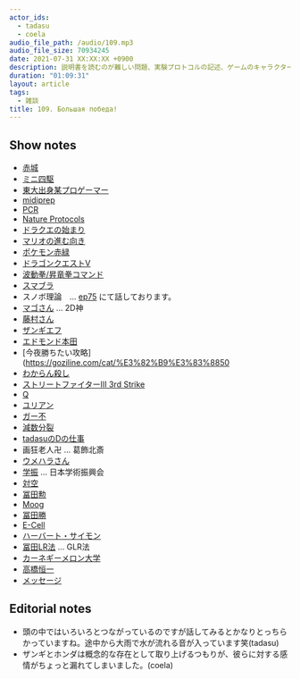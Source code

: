 ```yaml
---
actor_ids:
  - tadasu
  - coela
audio_file_path: /audio/109.mp3
audio_file_size: 70934245
date: 2021-07-31 XX:XX:XX +0900
description: 説明書を読むのが難しい問題、実験プロトコルの記述、ゲームのキャラクターセレクトと実験テーマ選定の類似性について話しました。
duration: "01:09:31"
layout: article
tags:
  - 雑談
title: 109. Большая победа! 
---
```


## Show notes
- [赤城](https://ja.wikipedia.org/wiki/%E8%B5%A4%E5%9F%8E_(%E7%A9%BA%E6%AF%8D))
- [ミニ四駆](https://www.tamiya.com/japan/mini4wd/index.html)
- [東大出身某プロゲーマー](https://ja.wikipedia.org/wiki/%E3%81%A8%E3%81%8D%E3%81%A9)
- [midiprep](https://www.thermofisher.com/us/en/home/life-science/dna-rna-purification-analysis/plasmid-isolation/plasmid-dna-midiprep.html)
- [PCR](https://en.wikipedia.org/wiki/Polymerase_chain_reaction)
- [Nature Protocols](https://www.nature.com/nprot/)
- [ドラクエの始まり](https://news.denfaminicogamer.jp/column03/game-gatari02)
- [マリオの進む向き](https://www.gizmodo.jp/2016/12/why-mario-run-left-to-right.html)
- [ポケモン赤緑](https://ja.wikipedia.org/wiki/%E3%83%9D%E3%82%B1%E3%83%83%E3%83%88%E3%83%A2%E3%83%B3%E3%82%B9%E3%82%BF%E3%83%BC_%E8%B5%A4%E3%83%BB%E7%B7%91)
- [ドラゴンクエストV](https://ja.wikipedia.org/wiki/%E3%83%89%E3%83%A9%E3%82%B4%E3%83%B3%E3%82%AF%E3%82%A8%E3%82%B9%E3%83%88V_%E5%A4%A9%E7%A9%BA%E3%81%AE%E8%8A%B1%E5%AB%81)
- [波動拳/昇竜拳コマンド](https://games.app-liv.jp/archives/443360)
- [スマブラ](https://www.smashbros.com/ja_JP/)
- スノボ理論　... [ep75](https://researchat.fm/episode/75) にて話しております。
- [マゴさん](http://fgamers.saikyou.biz/?%E3%83%9E%E3%82%B4) ... 2D神
- [藤村さん](http://fgamers.saikyou.biz/?%E8%97%A4%E6%9D%91)
- [ザンギエフ](https://ja.wikipedia.org/wiki/%E3%82%B6%E3%83%B3%E3%82%AE%E3%82%A8%E3%83%95)
- [エドモンド本田](https://ja.wikipedia.org/wiki/%E3%82%A8%E3%83%89%E3%83%A2%E3%83%B3%E3%83%89%E6%9C%AC%E7%94%B0)
- [今夜勝ちたい攻略](https://goziline.com/cat/%E3%82%B9%E3%83%8850
- [わからん殺し](https://kakuge.com/wiki/pages/%E5%88%86%E3%81%8B%E3%82%89%E3%82%93%E6%AE%BA%E3%81%97)
- [ストリートファイターIII 3rd Strike](https://en.wikipedia.org/wiki/Street_Fighter_III:_3rd_Strike)
- [Q](https://streetfighter.fandom.com/wiki/Q)
- [ユリアン](https://game.capcom.com/cfn/sfv/character/urien)
- [ガー不](https://w.atwiki.jp/ssf4/pages/3805.html)
- [減数分裂](https://ja.wikipedia.org/wiki/%E6%B8%9B%E6%95%B0%E5%88%86%E8%A3%82)
- [tadasuのDの仕事](http://first.lifesciencedb.jp/archives/16866)
- 画狂老人卍 ... 葛飾北斎
- [ウメハラさん](https://ja.wikipedia.org/wiki/%E6%A2%85%E5%8E%9F%E5%A4%A7%E5%90%BE)
- [学振](https://www.jsps.go.jp/j-pd/) ... 日本学術振興会
- [対空](https://kakuge.com/wiki/pages/%E5%AF%BE%E7%A9%BA)
- [冨田勲](https://ja.wikipedia.org/wiki/%E5%86%A8%E7%94%B0%E5%8B%B2)
- [Moog](https://ja.wikipedia.org/wiki/%E3%83%A2%E3%83%BC%E3%82%B0%E3%83%BB%E3%82%B7%E3%83%B3%E3%82%BB%E3%82%B5%E3%82%A4%E3%82%B6%E3%83%BC)
- [冨田勝](https://ja.wikipedia.org/wiki/%E5%86%A8%E7%94%B0%E5%8B%9D)
- [E-Cell](https://www.e-cell.org/)
- [ハーバート・サイモン](https://ja.wikipedia.org/wiki/%E3%83%8F%E3%83%BC%E3%83%90%E3%83%BC%E3%83%88%E3%83%BB%E3%82%B5%E3%82%A4%E3%83%A2%E3%83%B3)
- [冨田LR法](https://ja.wikipedia.org/wiki/GLR%E6%B3%95) ... GLR法
- [カーネギーメロン大学](https://ja.wikipedia.org/wiki/%E3%82%AB%E3%83%BC%E3%83%8D%E3%82%AE%E3%83%BC%E3%83%A1%E3%83%AD%E3%83%B3%E5%A4%A7%E5%AD%A6)
- [高橋恒一](http://www.qbic.riken.jp/japanese/research/outline/lab-11.html)
- [メッセージ](https://www.amazon.co.jp/dp/B073XVZFKK/?tag=researchatf04-22)

## Editorial notes
- 頭の中ではいろいろとつながっているのですが話してみるとかなりとっちらかっていますね。途中から大雨で水が流れる音が入っています笑(tadasu)
- ザンギとホンダは概念的な存在として取り上げるつもりが、彼らに対する感情がちょっと漏れてしまいました。(coela)
